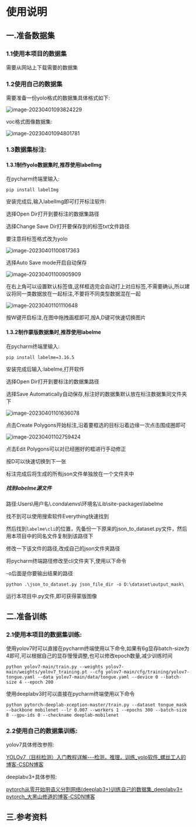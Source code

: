 # 使用说明

## 一.准备数据集

### 1.1使用本项目的数据集

需要从网站上下载需要的数据集

### 1.2使用自己的数据集

需要准备一份yolo格式的数据集具体格式如下:

![image-20230401093824229](images/image-20230401093824229.png)

voc格式图像数据集:

![image-20230401094801781](images/image-20230401094801781.png)

### 1.3数据集标注:

#### 1.3.1制作yolo数据集时,推荐使用labelImg

在pycharm终端里输入:

`pip install labelImg`  

安装完成后,输入labelImg即可打开标注软件:

选择Open Dir打开到要标注的数据集路径

选择Change Save Dir打开要保存到的标签txt文件路径

要注意将标签格式改为yolo

![image-20230401100817363](images/image-20230401100817363.png)

选择Auto Save mode开启自动保存

![image-20230401100905909](images/image-20230401100905909.png)

在右上角可以设置默认标签值,这样框选完会自动打上对应标签,不需要确认,所以建议将同一类数据放在一起标注,不要将不同类型数据混在一起

![image-20230401101110648](images/image-20230401101110648.png)

按W键开启标注,在图中拖拽画框即可,按A,D键可快速切换图片

#### 1.3.2制作蒙版数据集时,推荐使用labelme

在pycharm终端里输入:

`pip install labelme=3.16.5`

安装完成后输入:labelme,打开软件

选择Open Dir打开到要标注的数据集路径

选择Save Automatically自动保存,标注好的数据集默认放在标注数据集同文件夹下

![image-20230401101636078](images/image-20230401101636078.png)

点击Create Polygons开始标注,沿着要框选的目标沿着边缘一次点击围成圈即可

![image-20230401102759424](images/image-20230401102759424.png)

点击Edit Polygons可以对已经圈好的框进行手动修正

按D可以快速切换到下一张

标注完成后将生成的所有json文件单独放在一个文件夹中

##### 找到labelme源文件

路径:Users\用户名\\.conda\envs\环境名\Lib\site-packages\labelme

找不到可以使用搜索软件Everything快速找到

然后找到`labelme\cli`的位置，先备份一下原来的json_to_dataset.py文件，然后用本项目中的同名文件复制到该路径下

修改一下该文件的路径,改成自己的json文件夹路径

将pycharm终端路径修改至cli文件夹下,使用以下命令

-o后面是你要输出结果的路径

`python .\json_to_dataset.py json_file_dir -o D:\dataset\output_mask\`

运行本项目中.py文件,即可获得蒙版图像

## 二.准备训练

### 2.1使用本项目的数据集训练:

使用yolov7时可以直接在pycharm终端使用以下命令,如果有6g显存batch-size为4即可,可以根据自己的显存慢慢调整,也可以修改epoch数量,减少训练时间

`python yolov7-main/train.py --weights yolov7-main/weights/yolov7_training.pt --cfg yolov7-main/cfg/training/yolov7-tongue.yaml --data yolov7-main/data/tongue.yaml --device 0 --batch-size 4 --epoch 200`

使用deeplabv3时可以直接在pycharm终端使用以下命令

`python pytorch-deeplab-xception-master/train.py --dataset tongue_mask --backbone mobilenet --lr 0.007 --workers 1 --epochs 300 --batch-size 8 --gpu-ids 0 --checkname deeplab-mobilenet`

### 2.2使用自己的数据集训练:

yolov7具体修改参照:

[YOLOv7（目标检测）入门教程详解---检测，推理，训练_yolo软件_螺丝工人的博客-CSDN博客](https://blog.csdn.net/weixin_64524066/article/details/126845366?ops_request_misc=%7B%22request%5Fid%22%3A%22167685328616782428675333%22%2C%22scm%22%3A%2220140713.130102334..%22%7D&request_id=167685328616782428675333&biz_id=0&utm_medium=distribute.pc_search_result.none-task-blog-2~all~top_positive~default-1-126845366-null-null.142^v73^control,201^v4^add_ask,239^v2^insert_chatgpt&utm_term=yolov7&spm=1018.2226.3001.4187)

deeplabv3+具体参照:

[pytorch从零开始用语义分割网络(deeplab3+)训练自己的数据集_deeplabv3+ pytorch_大黑山修道的博客-CSDN博客](https://blog.csdn.net/sazass/article/details/127262441?ops_request_misc=%7B%22request%5Fid%22%3A%22168031645616800186568965%22%2C%22scm%22%3A%2220140713.130102334..%22%7D&request_id=168031645616800186568965&biz_id=0&utm_medium=distribute.pc_search_result.none-task-blog-2~all~top_click~default-2-127262441-null-null.142^v80^wechat_v2,201^v4^add_ask,239^v2^insert_chatgpt&utm_term=deeplabv3训练自己数据集&spm=1018.2226.3001.4187)

## 三.参考资料
